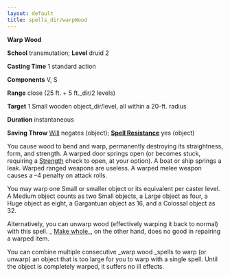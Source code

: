 ```yaml
---
layout: default
title: spells_dir/warpWood
---
```

 **Warp Wood**

**School** transmutation; **Level** druid 2

**Casting Time** 1 standard action

**Components** V, S

**Range** close (25 ft. + 5 ft._dir/2 levels)

**Target** 1 Small wooden object_dir/level, all within a 20-ft. radius

**Duration** instantaneous

**Saving Throw** [Will](../combat#_will) negates (object); **[Spell Resistance](../glossary#_spell-resistance)** yes (object)

You cause wood to bend and warp, permanently destroying its straightness, form, and strength. A warped door springs open (or becomes stuck, requiring a [Strength](../gettingStarted#_strength) check to open, at your option). A boat or ship springs a leak. Warped ranged weapons are useless. A warped melee weapon causes a –4 penalty on attack rolls.

You may warp one Small or smaller object or its equivalent per caster level. A Medium object counts as two Small objects, a Large object as four, a Huge object as eight, a Gargantuan object as 16, and a Colossal object as 32.

Alternatively, you can unwarp wood (effectively warping it back to normal) with this spell. _ [Make whole](makeWhole#_make-whole)_, on the other hand, does no good in repairing a warped item.

You can combine multiple consecutive _warp wood _spells to warp (or unwarp) an object that is too large for you to warp with a single spell. Until the object is completely warped, it suffers no ill effects.

